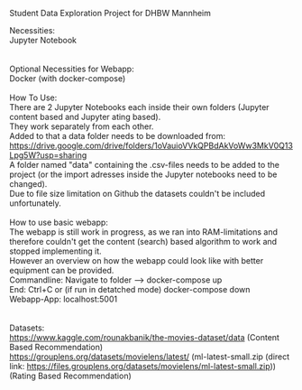 Student Data Exploration Project for DHBW Mannheim <br />

Necessities:<br />
Jupyter Notebook<br />
<br />
<br />
Optional Necessities for Webapp:<br />
Docker (with docker-compose)<br />
<br />
How To Use:<br />
There are 2 Jupyter Notebooks each inside their own folders (Jupyter content based and Jupyter ating based).<br />
They work separately from each other.<br />
Added to that a data folder needs to be downloaded from: https://drive.google.com/drive/folders/1oVauioVVkQPBdAkVoWw3MkV0Q13Lpg5W?usp=sharing<br />
A folder named "data" containing the .csv-files needs to be added to the project (or the import adresses inside the Jupyter notebooks need to be changed).<br />
Due to file size limitation on Github the datasets couldn't be included unfortunately.<br />
<br />
How to use basic webapp:<br />
The webapp is still work in progress, as we ran into RAM-limitations and therefore couldn't get the content (search) based algorithm to work and stopped implementing it.<br />
However an overview on how the webapp could look like with better equipment can be provided.<br />
  Commandline: Navigate to folder --> docker-compose up<br />
  End: Ctrl+C or (if run in detatched mode) docker-compose down<br />
  Webapp-App: localhost:5001<br />
<br />  
Datasets:<br />
https://www.kaggle.com/rounakbanik/the-movies-dataset/data (Content Based Recommendation)<br />
https://grouplens.org/datasets/movielens/latest/ (ml-latest-small.zip (direct link: https://files.grouplens.org/datasets/movielens/ml-latest-small.zip)) (Rating Based Recommendation)<br />

